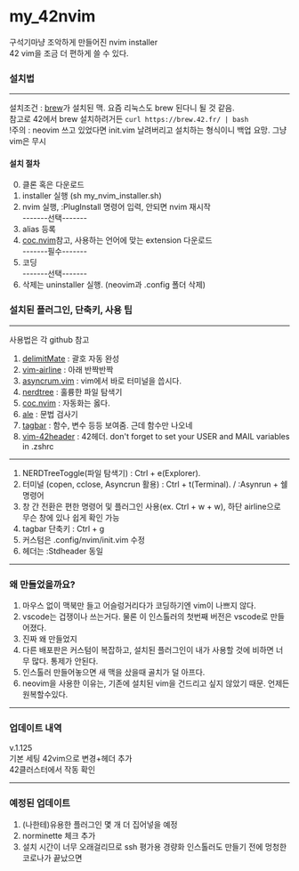 # my_42nvim
구석기마냥 조악하게 만들어진 nvim installer    
42 vim을 조금 더 편하게 쓸 수 있다.  
### 설치법
---  
설치조건 : [brew]가 설치된 맥. 요즘 리눅스도 brew 된다니 될 것 같음.   
참고로 42에서 brew 설치하려거든 `curl https://brew.42.fr/ | bash`  
!주의 : neovim 쓰고 있었다면 init.vim 날려버리고 설치하는 형식이니 백업 요망. 그냥 vim은 무시  
#### 설치 절차  
0. 클론 혹은 다운로드
1. installer 실행 (sh my_nvim_installer.sh)
2. nvim 실행, :PlugInstall 명령어 입력, 안되면 nvim 재시작   
-------선택-------
4. alias 등록
5. [coc.nvim]참고, 사용하는 언어에 맞는 extension 다운로드  
 -------필수-------
7. 코딩  
-------선택-------
9. 삭제는 uninstaller 실행. (neovim과 .config 폴더 삭제)

### 설치된 플러그인, 단축키, 사용 팁   
---
사용법은 각 github 참고  
1. [delimitMate] : 괄호 자동 완성
2. [vim-airline] : 아래 반짝반짝
3. [asyncrum.vim] : vim에서 바로 터미널을 씁시다.
4. [nerdtree] : 훌륭한 파일 탐색기
5. [coc.nvim] : 자동화는 옳다.
6. [ale] : 문법 검사기
7. [tagbar] : 함수, 변수 등등 보여줌. 근데 함수만 나오네
8. [vim-42header] : 42헤더. don't forget to set your USER and MAIL variables in .zshrc  
---  
1. NERDTreeToggle(파일 탐색기) : Ctrl + e(Explorer). 
2. 터미널 (copen, cclose, Asyncrun 활용) : Ctrl + t(Terminal). / :Asynrun + 쉘 명령어
3. 창 간 전환은 편한 명령어 및 플러그인 사용(ex. Ctrl + w + w), 하단 airline으로 무슨 창에 있나 쉽게 확인 가능
4. tagbar 단축키 : Ctrl + g
5. 커스텀은 .config/nvim/init.vim 수정
6. 헤더는 :Stdheader 동일
---
### 왜 만들었을까요?
1. 마우스 없이 맥북만 들고 어슬렁거리다가 코딩하기엔 vim이 나쁘지 않다.
2. vscode는 겁쟁이나 쓰는거다. 물론 이 인스톨러의 첫번째 버전은 vscode로 만들어졌다.
3. 진짜 왜 만들었지
4. 다른 배포판은 커스텀이 복잡하고, 설치된 플러그인이 내가 사용할 것에 비하면 너무 많다. 통제가 안된다.  
5. 인스톨러 만들어놓으면 새 맥을 샀을때 골치가 덜 아프다.
6. neovim을 사용한 이유는, 기존에 설치된 vim을 건드리고 싶지 않았기 때문. 언제든 원복할수있다.  
---
### 업데이트 내역
v.1.125  
기본 세팅 42vim으로 변경+헤더 추가   
42클러스터에서 작동 확인  

---
### 예정된 업데이트  
1. (나한테)유용한 플러그인 몇 개 더 집어넣을 예정
2. norminette 체크 추가
3. 설치 시간이 너무 오래걸리므로 ssh 평가용 경량화 인스톨러도 만들기 전에 멍청한 코로나가 끝났으면  

[brew]:https://brew.sh/index_ko
[delimitMate]:https://github.com/Raimondi/delimitMate
[vim-airline]:https://github.com/vim-airline/vim-airline
[asyncrum.vim]:https://github.com/skywind3000/asyncrun.vim
[nerdtree]:https://github.com/preservim/nerdtree
[coc.nvim]:https://github.com/neoclide/coc.nvim
[ale]:https://github.com/dense-analysis/ale
[tagbar]:https://github.com/preservim/tagbar
[vim-42header]:https://github.com/pbondoer/vim-42header

